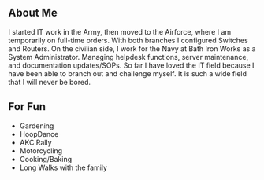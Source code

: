
## About Me

I started IT work in the Army, then moved to the Airforce, where I am temporarily on full-time orders. With both branches I configured Switches and Routers. On the civilian side, I work for the Navy at Bath Iron Works as a System Administrator. Managing helpdesk functions, server maintenance, and documentation updates/SOPs. So far I have loved the IT field because I have been able to branch out and challenge myself. It is such a wide field that I will never be bored.

## For Fun

- Gardening
- HoopDance
- AKC Rally
- Motorcycling
- Cooking/Baking
- Long Walks with the family

